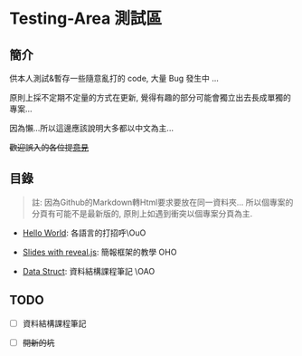 # Testing-Area 測試區

## 簡介

供本人測試&暫存一些隨意亂打的 code, 大量 Bug 發生中 ...

原則上採不定期不定量的方式在更新, 覺得有趣的部分可能會獨立出去長成單獨的專案...

因為懶...所以這邊應該說明大多都以中文為主...

~~歡迎誤入的各位提[意見](https://github.com/lin71008/Testing-Area/issues)~~

## 目錄

> 註: 因為Github的Markdown轉Html要求要放在同一資料夾...
> 所以個專案的分頁有可能不是最新版的,
> 原則上如遇到衝突以個專案分頁為主.

* [Hello World](hello.md): 各語言的打招呼\OuO

* [Slides with reveal.js](slides_with_reveal.md): 簡報框架的教學 OHO

* [Data Struct](#): 資料結構課程筆記 \OAO

## TODO

- [ ] 資料結構課程筆記

- [ ] ~~開新的坑~~
